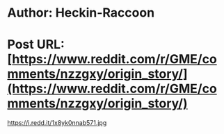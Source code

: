 # Author: Heckin-Raccoon
# Post URL: [https://www.reddit.com/r/GME/comments/nzzgxy/origin_story/](https://www.reddit.com/r/GME/comments/nzzgxy/origin_story/)


https://i.redd.it/1x8yk0nnab571.jpg